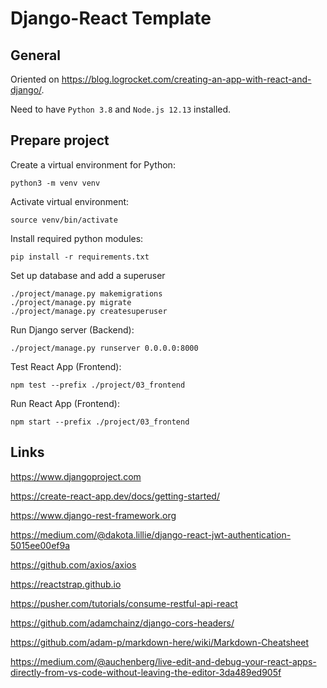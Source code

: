 # Django-React Template

## General

Oriented on https://blog.logrocket.com/creating-an-app-with-react-and-django/.

Need to have `Python 3.8` and `Node.js 12.13` installed.


## Prepare project

Create a virtual environment for Python:
```
python3 -m venv venv
```

Activate virtual environment:
```
source venv/bin/activate
```

Install required python modules:
```
pip install -r requirements.txt
```

Set up database and add a superuser
```
./project/manage.py makemigrations
./project/manage.py migrate
./project/manage.py createsuperuser
```

Run Django server (Backend):
```
./project/manage.py runserver 0.0.0.0:8000
```

Test React App (Frontend):
```
npm test --prefix ./project/03_frontend
```

Run React App (Frontend):
```
npm start --prefix ./project/03_frontend
```

## Links

https://www.djangoproject.com

https://create-react-app.dev/docs/getting-started/

https://www.django-rest-framework.org

https://medium.com/@dakota.lillie/django-react-jwt-authentication-5015ee00ef9a

https://github.com/axios/axios

https://reactstrap.github.io

https://pusher.com/tutorials/consume-restful-api-react

https://github.com/adamchainz/django-cors-headers/

https://github.com/adam-p/markdown-here/wiki/Markdown-Cheatsheet

https://medium.com/@auchenberg/live-edit-and-debug-your-react-apps-directly-from-vs-code-without-leaving-the-editor-3da489ed905f
